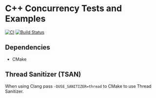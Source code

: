 # C++ Concurrency Tests and Examples

[![CI](https://github.com/Toxe/cpp-threads/workflows/CI/badge.svg)](https://github.com/Toxe/cpp-threads/actions) [![Build Status](https://travis-ci.com/Toxe/cpp-threads.svg?branch=master)](https://travis-ci.com/Toxe/cpp-threads)

## Dependencies

- CMake

## Thread Sanitizer (TSAN)

When using Clang pass `-DUSE_SANITIZER=thread` to CMake to use Thread Sanitizer.
